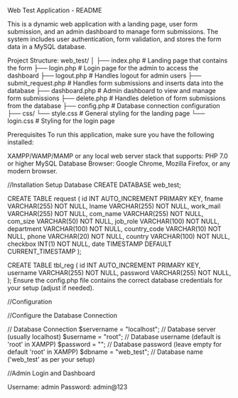 Web Test Application - README

This is a dynamic web application with a landing page, user form submission, and an admin dashboard to manage form submissions. The system includes user authentication, form validation, and stores the form data in a MySQL database.

Project Structure:
web_test/
│
├── index.php            # Landing page that contains the form
├── login.php            # Login page for the admin to access the dashboard
├── logout.php           # Handles logout for admin users
├── submit_request.php   # Handles form submissions and inserts data into the database
├── dashboard.php        # Admin dashboard to view and manage form submissions
├── delete.php           # Handles deletion of form submissions from the database
├── config.php           # Database connection configuration
├── css/
       └── style.css        # General styling for the landing page
       └── login.css            # Styling for the login page


Prerequisites
To run this application, make sure you have the following installed:

XAMPP/WAMP/MAMP or any local web server stack that supports:
PHP 7.0 or higher
MySQL Database
Browser: Google Chrome, Mozilla Firefox, or any modern browser.

//Installation
Setup Database 
CREATE DATABASE web_test;

CREATE TABLE request (
    id INT AUTO_INCREMENT PRIMARY KEY,
    fname VARCHAR(255) NOT NULL,
    lname VARCHAR(255) NOT NULL,
    work_mail VARCHAR(255) NOT NULL,
    com_name VARCHAR(255) NOT NULL,
    com_size VARCHAR(50) NOT NULL,
    job_role VARCHAR(100) NOT NULL,
    department VARCHAR(100) NOT NULL,
    country_code VARCHAR(10) NOT NULL,
    phone VARCHAR(20) NOT NULL,
    country VARCHAR(100) NOT NULL,
    checkbox INT(1) NOT NULL,
    date TIMESTAMP DEFAULT CURRENT_TIMESTAMP
);

CREATE TABLE tbl_reg (
    id INT AUTO_INCREMENT PRIMARY KEY,
    username VARCHAR(255) NOT NULL,
    password VARCHAR(255) NOT NULL,
);
Ensure the config.php file contains the correct database credentials for your setup (adjust if needed).

//Configuration

//Configure the Database Connection

// Database Connection
$servername = "localhost";   // Database server (usually localhost)
$username = "root";          // Database username (default is 'root' in XAMPP)
$password = "";              // Database password (leave empty for default 'root' in XAMPP)
$dbname = "web_test";        // Database name ('web_test' as per your setup)

//Admin Login and Dashboard

Username: admin
Password: admin@123

